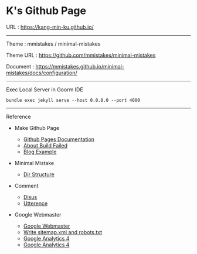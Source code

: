 # K's Github Page

URL : https://kang-min-ku.github.io/

-----------------------

Theme : mmistakes / minimal-mistakes

Theme URL : https://github.com/mmistakes/minimal-mistakes

Document : https://mmistakes.github.io/minimal-mistakes/docs/configuration/

-----------------------

Exec Local Server in Goorm IDE

	bundle exec jekyll serve --host 0.0.0.0 --port 4000
	
-----------------------

Reference

* Make Github Page 

	* [Github Pages Documentation](https://docs.github.com/en/pages)
	* [About Build Failed](https://velog.io/@shg4821/%EA%B9%83%ED%97%88%EB%B8%8C-%EB%B8%94%EB%A1%9C%EA%B7%B8-%EB%A7%8C%EB%93%A4%EA%B8%B0-1.5)
	* [Blog Example](https://ansohxxn.github.io/blog/category/)
	
* Minimal Mistake
	* [Dir Structure](https://ansohxxn.github.io/blog/jekyll-directory-structure/)

* Comment
	* [Disus](https://devinlife.com/howto%20github%20pages/blog-disqus/)
	* [Utterence](https://baek.dev/post/4/)
	
* Google Webmaster

	* [Google Webmaster](https://gmlwjd9405.github.io/2017/10/20/include-blog-in-a-GoogleSearchEngine.html)
	* [Write sitemap.xml and robots.txt](https://www.ascentkorea.com/what-is-robots-txt-sitemap-xml/)
	* [Google Analytics 4](https://developers.google.com/analytics/devguides/collection/ga4)
	* [Google Analytics 4](https://dachata.com/google-marketing-platform/google-analytics-4/post/what-is-google-analytics-4/)

